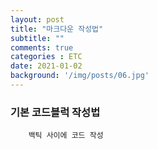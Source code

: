 ```yaml
---
layout: post
title: "마크다운 작성법"
subtitle: ""
comments: true
categories : ETC
date: 2021-01-02
background: '/img/posts/06.jpg'
---
```


### 기본 코드블럭 작성법

```
    백틱 사이에 코드 작성
```